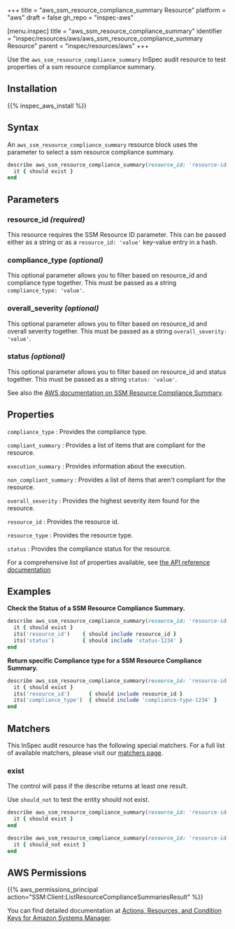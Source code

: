 +++
title = "aws_ssm_resource_compliance_summary Resource"
platform = "aws"
draft = false
gh_repo = "inspec-aws"

[menu.inspec]
title = "aws_ssm_resource_compliance_summary"
identifier = "inspec/resources/aws/aws_ssm_resource_compliance_summary Resource"
parent = "inspec/resources/aws"
+++

Use the `aws_ssm_resource_compliance_summary` InSpec audit resource to test properties of a ssm resource compliance summary.

## Installation

{{% inspec_aws_install %}}

## Syntax

 An `aws_ssm_resource_compliance_summary` resource block uses the parameter to select a ssm resource compliance summary.

```ruby
describe aws_ssm_resource_compliance_summary(resource_id: 'resource-id-1234') do
  it { should exist }
end
```


## Parameters

### resource_id _(required)_

This resource requires the SSM Resource ID parameter.
This can be passed either as a string or as a `resource_id: 'value'` key-value entry in a hash.

### compliance_type _(optional)_

This optional parameter allows you to filter based on resource_id and compliance type together. This must be passed as a string `compliance_type: 'value'`.

### overall_severity _(optional)_

This optional parameter allows you to filter based on resource_id and overall severity together. This must be passed as a string `overall_severity: 'value'`.

### status _(optional)_

This optional parameter allows you to filter based on resource_id and status together. This must be passed as a string `status: 'value'`.

See also the [AWS documentation on SSM Resource Compliance Summary](https://docs.aws.amazon.com/systems-manager/latest/userguide/sysman-compliance-about.html#compliance-view-results).


## Properties

`compliance_type`
: Provides the compliance type.

`compliant_summary`
: Provides a list of items that are compliant for the resource.

`execution_summary`
: Provides information about the execution.

`non_compliant_summary`
: Provides a list of items that aren't compliant for the resource.

`overall_severity`
: Provides the highest severity item found for the resource.

`resource_id`
: Provides the resource id.

`resource_type`
: Provides the resource type.

`status`
: Provides the compliance status for the resource.

For a comprehensive list of properties available, see [the API reference documentation](https://docs.aws.amazon.com/systems-manager/latest/APIReference/API_ResourceComplianceSummaryItem.html)

## Examples

**Check the Status of a SSM Resource Compliance Summary.**

```ruby
describe aws_ssm_resource_compliance_summary(resource_id: 'resource-id-1234', status: 'status-1234') do
  it { should exist }
  its('resource_id')    { should include resource_id }
  its('status')         { should include 'status-1234' }
end
```

**Return specific Compliance type for a SSM Resource Compliance Summary.**

```ruby
describe aws_ssm_resource_compliance_summary(resource_id: 'resource-id-1234', compliance_type: 'compliance-type-1234') do
  it { should exist }
  its('resource_id')      { should include resource_id }
  its('compliance_type')  { should include 'compliance-type-1234' }
end
```

## Matchers

This InSpec audit resource has the following special matchers. For a full list of available matchers, please visit our [matchers page](https://www.inspec.io/docs/reference/matchers/).

### exist

The control will pass if the describe returns at least one result.

Use `should_not` to test the entity should not exist.

```ruby
describe aws_ssm_resource_compliance_summary(resource_id: 'resource-id-1234') do
  it { should exist }
end
```

```ruby
describe aws_ssm_resource_compliance_summary(resource_id: 'resource-id-6789') do
  it { should_not exist }
end
```

## AWS Permissions

{{% aws_permissions_principal action="SSM:Client:ListResourceComplianceSummariesResult" %}}

You can find detailed documentation at [Actions, Resources, and Condition Keys for Amazon Systems Manager](https://docs.aws.amazon.com/IAM/latest/UserGuide/list_awssystemsmanager.html).